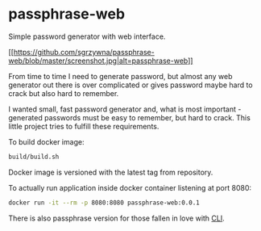 # passphrase-web

Simple password generator with web interface.

[[https://github.com/sgrzywna/passphrase-web/blob/master/screenshot.jpg|alt=passphrase-web]]

From time to time I need to generate password, but almost any web generator out there is over complicated or gives password maybe hard to crack but also hard to remember.

I wanted small, fast password generator and, what is most important - generated passwords must be easy to remember, but hard to crack. This little project tries to fulfill these requirements.

To build docker image:

```bash
build/build.sh
```

Docker image is versioned with the latest tag from repository.

To actually run application inside docker container listening at port 8080:

```bash
docker run -it --rm -p 8080:8080 passphrase-web:0.0.1
```

There is also passphrase version for those fallen in love with [CLI](https://github.com/sgrzywna/passphrase).
